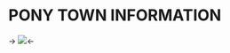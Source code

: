 # **PONY TOWN INFORMATION**

-> ![](https://i.pinimg.com/736x/89/09/33/8909335b961200f302dda55210603975.jpg)<-

